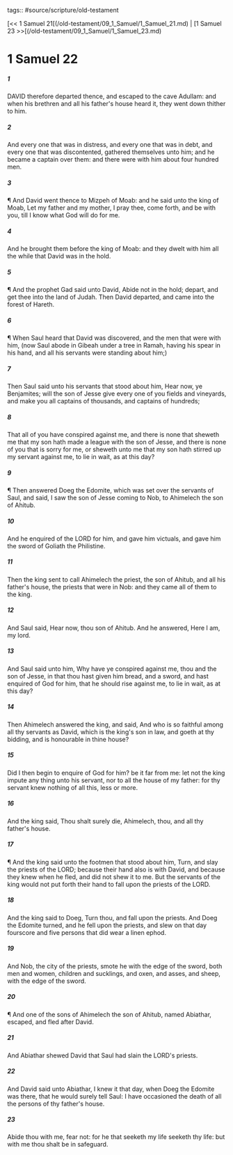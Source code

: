 tags:: #source/scripture/old-testament

[<< 1 Samuel 21[(/old-testament/09_1_Samuel/1_Samuel_21.md) | [1 Samuel 23 >>[(/old-testament/09_1_Samuel/1_Samuel_23.md)

# 1 Samuel 22

##### 1

DAVID therefore departed thence, and escaped to the cave Adullam: and when his brethren and all his father's house heard it, they went down thither to him.

##### 2

And every one that was in distress, and every one that was in debt, and every one that was discontented, gathered themselves unto him; and he became a captain over them: and there were with him about four hundred men.

##### 3

¶ And David went thence to Mizpeh of Moab: and he said unto the king of Moab, Let my father and my mother, I pray thee, come forth, and be with you, till I know what God will do for me.

##### 4

And he brought them before the king of Moab: and they dwelt with him all the while that David was in the hold.

##### 5

¶ And the prophet Gad said unto David, Abide not in the hold; depart, and get thee into the land of Judah. Then David departed, and came into the forest of Hareth.

##### 6

¶ When Saul heard that David was discovered, and the men that were with him, (now Saul abode in Gibeah under a tree in Ramah, having his spear in his hand, and all his servants were standing about him;)

##### 7

Then Saul said unto his servants that stood about him, Hear now, ye Benjamites; will the son of Jesse give every one of you fields and vineyards, and make you all captains of thousands, and captains of hundreds;

##### 8

That all of you have conspired against me, and there is none that sheweth me that my son hath made a league with the son of Jesse, and there is none of you that is sorry for me, or sheweth unto me that my son hath stirred up my servant against me, to lie in wait, as at this day?

##### 9

¶ Then answered Doeg the Edomite, which was set over the servants of Saul, and said, I saw the son of Jesse coming to Nob, to Ahimelech the son of Ahitub.

##### 10

And he enquired of the LORD for him, and gave him victuals, and gave him the sword of Goliath the Philistine.

##### 11

Then the king sent to call Ahimelech the priest, the son of Ahitub, and all his father's house, the priests that were in Nob: and they came all of them to the king.

##### 12

And Saul said, Hear now, thou son of Ahitub. And he answered, Here I am, my lord.

##### 13

And Saul said unto him, Why have ye conspired against me, thou and the son of Jesse, in that thou hast given him bread, and a sword, and hast enquired of God for him, that he should rise against me, to lie in wait, as at this day?

##### 14

Then Ahimelech answered the king, and said, And who is so faithful among all thy servants as David, which is the king's son in law, and goeth at thy bidding, and is honourable in thine house?

##### 15

Did I then begin to enquire of God for him? be it far from me: let not the king impute any thing unto his servant, nor to all the house of my father: for thy servant knew nothing of all this, less or more.

##### 16

And the king said, Thou shalt surely die, Ahimelech, thou, and all thy father's house.

##### 17

¶ And the king said unto the footmen that stood about him, Turn, and slay the priests of the LORD; because their hand also is with David, and because they knew when he fled, and did not shew it to me. But the servants of the king would not put forth their hand to fall upon the priests of the LORD.

##### 18

And the king said to Doeg, Turn thou, and fall upon the priests. And Doeg the Edomite turned, and he fell upon the priests, and slew on that day fourscore and five persons that did wear a linen ephod.

##### 19

And Nob, the city of the priests, smote he with the edge of the sword, both men and women, children and sucklings, and oxen, and asses, and sheep, with the edge of the sword.

##### 20

¶ And one of the sons of Ahimelech the son of Ahitub, named Abiathar, escaped, and fled after David.

##### 21

And Abiathar shewed David that Saul had slain the LORD's priests.

##### 22

And David said unto Abiathar, I knew it that day, when Doeg the Edomite was there, that he would surely tell Saul: I have occasioned the death of all the persons of thy father's house.

##### 23

Abide thou with me, fear not: for he that seeketh my life seeketh thy life: but with me thou shalt be in safeguard.
